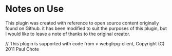 # Notes on Use

This plugin was created with reference to open source content originally found on Github. it has been modified to suit the purposes of this plugin, but I would like to leave a note of thanks to the original creator.


// This plugin is supported with code from > webglrpg-client, Copyright (C) 2011 Paul Chote

